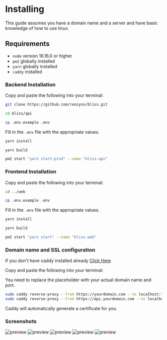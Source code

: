 # Installing

This guide assumes you have a domain name and a server and have basic knowledge of how to use linux.

## Requirements

- `node` version 16.16.0 or higher
- `pm2` globally installed
- `yarn` globally installed
- `caddy` installed

### Backend Installation

Copy and paste the following into your terminal:

```bash
git clone https://github.com/renzynx/bliss.git

cd bliss/api

cp .env.example .env
```

Fill in the `.env` file with the appropriate values.

```bash
yarn install

yarn build

pm2 start "yarn start:prod" --name "bliss-api"
```

### Frontend Installation

Copy and paste the following into your terminal:

```bash
cd ../web

cp .env.example .env
```

Fill in the `.env` file with the appropriate values.

```bash
yarn install

yarn build

pm2 start "yarn start" --name "bliss-web"
```

### Domain name and SSL configuration

If you don't have caddy installed already
[Click Here](https://caddyserver.com/docs/install)

Copy and paste the following into your terminal:

You need to replace the placeholder with your actual domain name and port.

```bash
sudo caddy reverse-proxy --from https://yourdomain.com --to localhost:frontend-port
sudo caddy reverse-proxy --from https://api.yourdomain.com --to localhost:backend-port
```

Caddy will automatically generate a certificate for you.

### Screenshots

![preview](https://i.ibb.co/gJ7pC12/image.png)
![preview](https://i.ibb.co/5RvdxX6/image.png)
![preview](https://i.ibb.co/b2LzhGd/image.png)
![preview](https://i.ibb.co/84YP5pK/image.png)
![preview](https://i.ibb.co/DMdnrvX/image.png)
